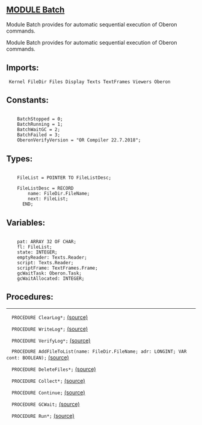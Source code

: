 
## [MODULE Batch](https://github.com/io-core/System/blob/main/Batch.Mod)
Module Batch provides for automatic sequential execution of Oberon commands.

Module Batch provides for automatic sequential execution of Oberon commands.


  ## Imports:
` Kernel FileDir Files Display Texts TextFrames Viewers Oberon`

## Constants:
```

    BatchStopped = 0;
    BatchRunning = 1;
    BatchWaitGC = 2;
    BatchFailed = 3;
    OberonVerifyVersion = "OR Compiler 22.7.2018";

```
## Types:
```

    FileList = POINTER TO FileListDesc;

    FileListDesc = RECORD
        name: FileDir.FileName;
        next: FileList;
      END;

```
## Variables:
```

    pat: ARRAY 32 OF CHAR;
    fl: FileList;
    state: INTEGER;
    emptyReader: Texts.Reader;
    script: Texts.Reader;
    scriptFrame: TextFrames.Frame;
    gcWaitTask: Oberon.Task;
    gcWaitAllocated: INTEGER;

```
## Procedures:
---

`  PROCEDURE ClearLog*;` [(source)](https://github.com/io-orig/System/blob/main/Batch.Mod#L37)


`  PROCEDURE WriteLog*;` [(source)](https://github.com/io-orig/System/blob/main/Batch.Mod#L45)


`  PROCEDURE VerifyLog*;` [(source)](https://github.com/io-orig/System/blob/main/Batch.Mod#L78)


`  PROCEDURE AddFileToList(name: FileDir.FileName; adr: LONGINT; VAR cont: BOOLEAN);` [(source)](https://github.com/io-orig/System/blob/main/Batch.Mod#L127)


`  PROCEDURE DeleteFiles*;` [(source)](https://github.com/io-orig/System/blob/main/Batch.Mod#L154)


`  PROCEDURE Collect*;` [(source)](https://github.com/io-orig/System/blob/main/Batch.Mod#L178)


`  PROCEDURE Continue;` [(source)](https://github.com/io-orig/System/blob/main/Batch.Mod#L184)


`  PROCEDURE GCWait;` [(source)](https://github.com/io-orig/System/blob/main/Batch.Mod#L218)


`  PROCEDURE Run*;` [(source)](https://github.com/io-orig/System/blob/main/Batch.Mod#L234)

